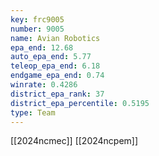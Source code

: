 ```yaml
---
key: frc9005
number: 9005
name: Avian Robotics
epa_end: 12.68
auto_epa_end: 5.77
teleop_epa_end: 6.18
endgame_epa_end: 0.74
winrate: 0.4286
district_epa_rank: 37
district_epa_percentile: 0.5195
type: Team
---
```

[[2024ncmec]]
[[2024ncpem]]
